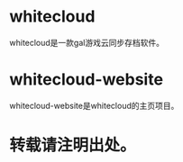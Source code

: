 # whitecloud

whitecloud是一款gal游戏云同步存档软件。

# whitecloud-website

whitecloud-website是whitecloud的主页项目。

# 转载请注明出处。
